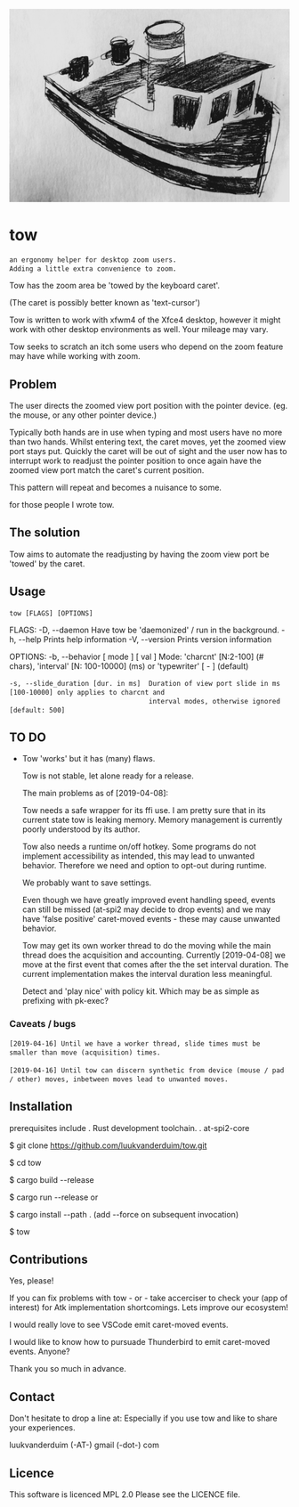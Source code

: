 ![Tow Logo](https://github.com/luukvanderduim/tow/blob/master/img/tugboat.png "Tow logo")

# tow

    an ergonomy helper for desktop zoom users.
    Adding a little extra convenience to zoom.

Tow has the zoom area be 'towed by the keyboard caret'.

(The caret is possibly better known as 'text-cursor')

Tow is written to work with xfwm4 of the Xfce4 desktop,
however it might work with other desktop environments as well.
Your mileage may vary.

Tow seeks to scratch an itch some users who depend on the zoom
feature may have while working with zoom.

## Problem

 The user directs the zoomed view port position with the pointer device.
 (eg. the mouse, or any other pointer device.)

 Typically both hands are in use when typing and most users
 have no more than two hands.
 Whilst entering text, the caret moves, yet the zoomed view port stays put.
 Quickly the caret will be out of sight and the user now has to
 interrupt work to readjust the pointer position to once again have
 the zoomed view port match the caret's current position.

 This pattern will repeat and becomes a nuisance to some.

 for those people I wrote tow.

## The solution

 Tow aims to automate the readjusting by having the zoom view port
 be 'towed' by the caret.

## Usage

    tow [FLAGS] [OPTIONS]

FLAGS:
    -D, --daemon     Have tow be 'daemonized' / run in the background.
    -h, --help       Prints help information
    -V, --version    Prints version information

OPTIONS:
    -b, --behavior [ mode ] [ val ]    Mode: 'charcnt' [N:2-100] (# chars), 'interval' [N: 100-10000] (ms) or 'typewriter' [ - ] (default)

    -s, --slide_duration [dur. in ms]  Duration of view port slide in ms [100-10000] only applies to charcnt and
                                       interval modes, otherwise ignored [default: 500]

## TO DO

- Tow 'works' but it has (many) flaws.

    Tow is not stable, let alone ready for a release.

    The main problems as of [2019-04-08]:

    Tow needs a safe wrapper for its ffi use.
    I am pretty sure that in its current state tow is leaking memory.
    Memory management is currently poorly understood by its author.

    Tow also needs a runtime on/off hotkey.
Some programs do not implement accessibility as intended, this may lead to unwanted behavior.
Therefore we need and option to opt-out during runtime.

    We probably want to save settings.

    Even though we have greatly improved event handling speed, events can still be missed (at-spi2 may decide to drop events) and we may have 'false positive' caret-moved events - these may cause unwanted behavior.

    Tow may get its own worker thread to do the moving while the main thread does the acquisition and accounting.
    Currently [2019-04-08] we move at the first event that comes after the the set interval duration.
    The current implementation makes the interval duration less meaningful.

    Detect and 'play nice' with policy kit.
    Which may be as simple as prefixing with pk-exec?

### Caveats / bugs

    [2019-04-16] Until we have a worker thread, slide times must be smaller than move (acquisition) times.

    [2019-04-16] Until tow can discern synthetic from device (mouse / pad / other) moves, inbetween moves lead to unwanted moves.

## Installation

prerequisites include
. Rust development toolchain.
. at-spi2-core

 $ git clone <https://github.com/luukvanderduim/tow.git>

 $ cd tow

 $ cargo build --release

 $ cargo run --release
 or

 $ cargo install --path .  (add --force on subsequent invocation)

 $ tow

## Contributions

 Yes, please!

 If you can fix problems with tow - or - take accerciser to check your (app of interest)
 for Atk implementation shortcomings. Lets improve our ecosystem!

 I would really love to see VSCode emit caret-moved events.

 I would like to know how to pursuade Thunderbird to emit caret-moved events. Anyone?

 Thank you so much in advance.

## Contact

Don't hesitate to drop a line at:
Especially if you use tow and like to share your experiences.

luukvanderduim (-AT-) gmail (-dot-) com

## Licence

This software is licenced MPL 2.0
Please see the LICENCE file.
